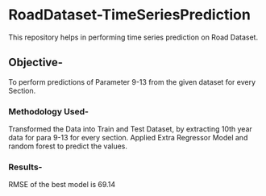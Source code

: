 # RoadDataset-TimeSeriesPrediction
This repository helps in performing time series prediction on Road Dataset.

## Objective-
To perform predictions of Parameter 9-13 from the given dataset for every Section.

### Methodology Used-
Transformed the Data into Train and Test Dataset, by extracting 10th year data for para 9-13 for every section.
Applied Extra Regressor Model and random forest to predict the values. 

### Results-
RMSE of the best model is 69.14